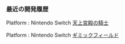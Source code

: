 ### 最近の開発履歴

Platform : Nintendo Switch
[天上宮殿の騎士](https://github.com/letconst/knight-of-heavenly-palace-public)

Platform : Nintendo Switch
[ギミックフィールド](https://github.com/letconst/gimmick-field-public)
